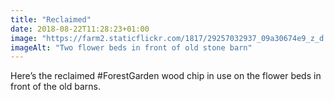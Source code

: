 ```yaml
---
title: "Reclaimed"
date: 2018-08-22T11:28:23+01:00
image: "https://farm2.staticflickr.com/1817/29257032937_09a30674e9_z_d.jpg"
imageAlt: "Two flower beds in front of old stone barn"
---
```


Here’s the reclaimed #ForestGarden wood chip in use on the flower beds in front of the old barns.
